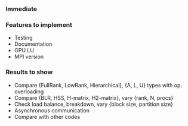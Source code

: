 ### Immediate

### Features to implement
* Testing
* Documentation
* GPU LU
* MPI version

### Results to show
* Compare {FullRank, LowRank, Hierarchical}, {A, L, U} types with op. overloading
* Compare {BLR, HSS, H-matrix, H2-matrix}, vary {rank, N, procs}
* Check load balance, breakdown, vary {block size, partition size}
* Asynchronous communication
* Compare with other codes
